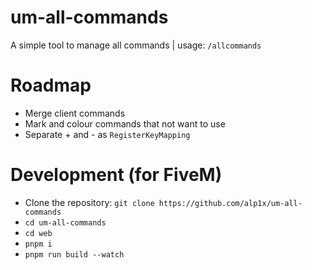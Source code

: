 # um-all-commands
A simple tool to manage all commands | usage: ``/allcommands``


# Roadmap
* Merge client commands
* Mark and colour commands that not want to use
* Separate + and - as ``RegisterKeyMapping``  

# Development (for FiveM)
* Clone the repository: ``git clone https://github.com/alp1x/um-all-commands``
* ``cd um-all-commands``
* ``cd web``
* ``pnpm i``
* ``pnpm run build --watch``
